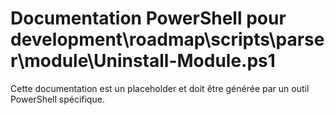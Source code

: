 # Documentation PowerShell pour development\roadmap\scripts\parser\module\Uninstall-Module.ps1

Cette documentation est un placeholder et doit être générée par un outil PowerShell spécifique.
